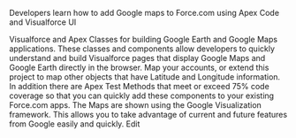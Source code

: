 Developers learn how to add Google maps to Force.com using Apex Code and Visualforce UI



Visualforce and Apex Classes for building Google Earth and Google Maps applications. These classes and components allow developers to quickly understand and build Visualforce pages that display Google Maps and Google Earth directly in the browser. Map your accounts, or extend this project to map other objects that have Latitude and Longitude information. In addition there are Apex Test Methods that meet or exceed 75% code coverage so that you can quickly add these components to your existing Force.com apps. The Maps are shown using the Google Visualization framework. This allows you to take advantage of current and future features from Google easily and quickly.
Edit